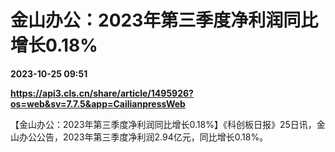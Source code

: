 # 金山办公：2023年第三季度净利润同比增长0.18%

**2023-10-25 09:51**

**https://api3.cls.cn/share/article/1495926?os=web&sv=7.7.5&app=CailianpressWeb**

【金山办公：2023年第三季度净利润同比增长0.18%】《科创板日报》25日讯，金山办公公告，2023年第三季度净利润2.94亿元，同比增长0.18%。